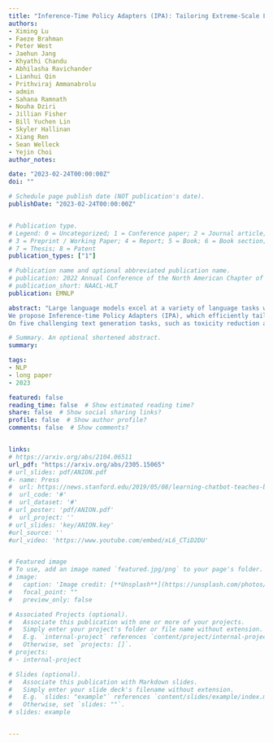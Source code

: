 ```yaml
---
title: "Inference-Time Policy Adapters (IPA): Tailoring Extreme-Scale LMs without Fine-tuning"
authors:
- Ximing Lu
- Faeze Brahman
- Peter West
- Jaehun Jang
- Khyathi Chandu
- Abhilasha Ravichander
- Lianhui Qin
- Prithviraj Ammanabrolu
- admin
- Sahana Ramnath
- Nouha Dziri
- Jillian Fisher
- Bill Yuchen Lin
- Skyler Hallinan
- Xiang Ren
- Sean Welleck
- Yejin Choi
author_notes:

date: "2023-02-24T00:00:00Z"
doi: ""

# Schedule page publish date (NOT publication's date).
publishDate: "2023-02-24T00:00:00Z"


# Publication type.
# Legend: 0 = Uncategorized; 1 = Conference paper; 2 = Journal article;
# 3 = Preprint / Working Paper; 4 = Report; 5 = Book; 6 = Book section;
# 7 = Thesis; 8 = Patent
publication_types: ["1"]

# Publication name and optional abbreviated publication name.
# publication: 2022 Annual Conference of the North American Chapter of the Association for Computational Linguistics
# publication_short: NAACL-HLT
publication: EMNLP

abstract: "Large language models excel at a variety of language tasks when prompted with examples or instructions. Yet controlling these models through prompting alone is limited. Tailoring language models through fine-tuning (e.g., via reinforcement learning) can be effective, but it is expensive and requires model access.
We propose Inference-time Policy Adapters (IPA), which efficiently tailors a language model such as GPT-3 without fine-tuning it. IPA guides a large base model during decoding time through a lightweight policy adaptor trained to optimize an arbitrary user objective with reinforcement learning. 
On five challenging text generation tasks, such as toxicity reduction and open-domain generation, IPA consistently brings significant improvements over off-the-shelf language models. It outperforms competitive baseline methods, sometimes even including expensive fine-tuning. In particular, tailoring GPT-2 with IPA can outperform GPT-3, while tailoring GPT-3 with IPA brings a major performance boost over GPT-3 (and sometimes even over GPT-4). Our promising results highlight the potential of IPA as a lightweight alternative to tailoring extreme-scale language models."

# Summary. An optional shortened abstract.
summary:

tags:
- NLP
- long paper
- 2023

featured: false
reading_time: false  # Show estimated reading time?
share: false  # Show social sharing links?
profile: false  # Show author profile?
comments: false  # Show comments?


links:
# https://arxiv.org/abs/2104.06511
url_pdf: "https://arxiv.org/abs/2305.15065"
# url_slides: pdf/ANION.pdf
#- name: Press
#  url: https://news.stanford.edu/2019/05/08/learning-chatbot-teaches-beats-flashcards/
#  url_code: '#'
#  url_dataset: '#'
# url_poster: 'pdf/ANION.pdf'
#  url_project: ''
# url_slides: 'key/ANION.key'
#url_source: ''
#url_video: 'https://www.youtube.com/embed/xL6_CTiD2DU'


# Featured image
# To use, add an image named `featured.jpg/png` to your page's folder.
# image:
#   caption: 'Image credit: [**Unsplash**](https://unsplash.com/photos/pLCdAaMFLTE)'
#   focal_point: ""
#   preview_only: false

# Associated Projects (optional).
#   Associate this publication with one or more of your projects.
#   Simply enter your project's folder or file name without extension.
#   E.g. `internal-project` references `content/project/internal-project/index.md`.
#   Otherwise, set `projects: []`.
# projects:
# - internal-project

# Slides (optional).
#   Associate this publication with Markdown slides.
#   Simply enter your slide deck's filename without extension.
#   E.g. `slides: "example"` references `content/slides/example/index.md`.
#   Otherwise, set `slides: ""`.
# slides: example


---
```



<!-- {{% callout note %}}
Click the *Cite* button above to demo the feature to enable visitors to import publication metadata into their reference management software.
{{% /callout %}}

{{% callout note %}}
Create your slides in Markdown - click the *Slides* button to check out the example.
{{% /callout %}}

Supplementary notes can be added here, including [code, math, and images](https://wowchemy.com/docs/writing-markdown-latex/). -->
